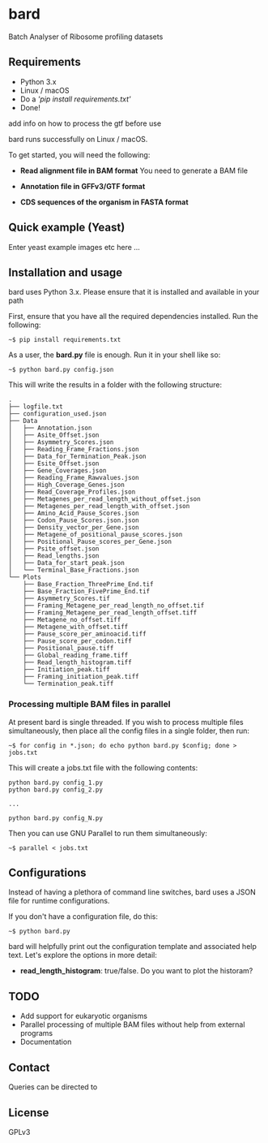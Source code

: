 #  bard
Batch Analyser of Ribosome profiling datasets

## Requirements

* Python 3.x
* Linux / macOS
* Do a _'pip install requirements.txt'_
* Done!

add info on how to process the gtf before use

bard runs successfully on Linux / macOS.

To get started, you will need the following:

* **Read alignment file in BAM format**
   You need to generate a BAM file


* **Annotation file in GFFv3/GTF format**

* **CDS sequences of the organism in FASTA format**

## Quick example (Yeast)

Enter yeast example images etc here ...


## Installation and usage

bard uses Python 3.x. Please ensure that it is installed and available in your path

First, ensure that you have all the required dependencies installed. Run the following:

```shell
~$ pip install requirements.txt
```

As a user, the **bard.py** file is enough. Run it in your shell like so:

```shell
~$ python bard.py config.json
```

This will write the results in a folder with the following structure:

```shell
.
├── logfile.txt
├── configuration_used.json
├── Data
│   ├── Annotation.json
│   ├── Asite_Offset.json
│   ├── Asymmetry_Scores.json
│   ├── Reading_Frame_Fractions.json
│   ├── Data_for_Termination_Peak.json
│   ├── Esite_Offset.json
│   ├── Gene_Coverages.json
│   ├── Reading_Frame_Rawvalues.json
│   ├── High_Coverage_Genes.json
│   ├── Read_Coverage_Profiles.json
│   ├── Metagenes_per_read_length_without_offset.json
│   ├── Metagenes_per_read_length_with_offset.json
│   ├── Amino_Acid_Pause_Scores.json
│   ├── Codon_Pause_Scores.json.json
│   ├── Density_vector_per_Gene.json
│   ├── Metagene_of_positional_pause_scores.json
│   ├── Positional_Pause_scores_per_Gene.json
│   ├── Psite_offset.json
│   ├── Read_lengths.json
│   ├── Data_for_start_peak.json
│   └── Terminal_Base_Fractions.json
└── Plots
    ├── Base_Fraction_ThreePrime_End.tif
    ├── Base_Fraction_FivePrime_End.tif
    ├── Asymmetry_Scores.tif
    ├── Framing_Metagene_per_read_length_no_offset.tif
    ├── Framing_Metagene_per_read_length_offset.tiff
    ├── Metagene_no_offset.tiff
    ├── Metagene_with_offset.tiff
    ├── Pause_score_per_aminoacid.tiff
    ├── Pause_score_per_codon.tiff
    ├── Positional_pause.tiff
    ├── Global_reading_frame.tiff
    ├── Read_length_histogram.tiff
    ├── Initiation_peak.tiff
    ├── Framing_initiation_peak.tiff
    └── Termination_peak.tiff

```

### Processing multiple BAM files in parallel
At present bard is single threaded. If you wish to process multiple files simultaneously, then place all the config files in a single folder, then run:

```shell
~$ for config in *.json; do echo python bard.py $config; done > jobs.txt

```

This will create a jobs.txt file with the following contents:

```text
python bard.py config_1.py
python bard.py config_2.py

...

python bard.py config_N.py
```

Then you can use GNU Parallel to run them simultaneously:

```shell
~$ parallel < jobs.txt
```

## Configurations
Instead of having a plethora of command line switches, bard uses a JSON file for runtime configurations.

If you don't have a configuration file, do this:
```shell
~$ python bard.py
```

bard will helpfully print out the configuration template and associated help text. Let's explore the options in more detail:

* **read_length_histogram**:   true/false. Do you want to plot the historam?  

## TODO
* Add support for eukaryotic organisms
* Parallel processing of multiple BAM files without help from external programs
* Documentation


## Contact

Queries can be directed to

## License
GPLv3
